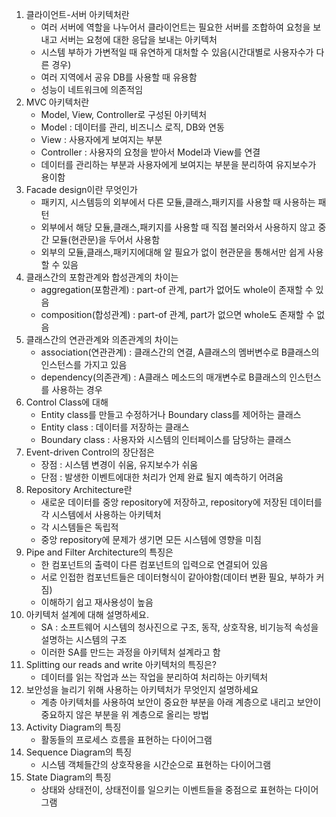 1. 클라이언트-서버 아키텍처란
   - 여러 서버에 역할을 나누어서 클라이언트는 필요한 서버를 조합하여 요청을 보내고 서버는 요청에 대한 응답을 보내는 아키텍처
   - 시스템 부하가 가변적일 때 유연하게 대처할 수 있음(시간대별로 사용자수가 다른 경우)
   - 여러 지역에서 공유 DB를 사용할 때 유용함
   - 성능이 네트워크에 의존적임
2. MVC 아키텍처란
   - Model, View, Controller로 구성된 아키텍처
   - Model : 데이터를 관리, 비즈니스 로직, DB와 연동
   - View : 사용자에게 보여지는 부분
   - Controller : 사용자의 요청을 받아서 Model과 View를 연결
   - 데이터를 관리하는 부분과 사용자에게 보여지는 부분을 분리하여 유지보수가 용이함
3. Facade design이란 무엇인가
   - 패키지, 시스템등의 외부에서 다른 모듈,클래스,패키지를 사용할 때 사용하는 패턴
   - 외부에서 해당 모듈,클래스,패키지를 사용할 때 직접 불러와서 사용하지 않고 중간 모듈(현관문)을 두어서 사용함
   - 외부의 모듈,클래스,패키지에대해 알 필요가 없이 현관문을 통해서만 쉽게 사용할 수 있음
4. 클래스간의 포함관계와 합성관계의 차이는
   - aggregation(포함관계) : part-of 관계, part가 없어도 whole이 존재할 수 있음
   - composition(합성관계) : part-of 관계, part가 없으면 whole도 존재할 수 없음
5. 클래스간의 연관관계와 의존관계의 차이는
   - association(연관관계) : 클래스간의 연결, A클래스의 멤버변수로 B클래스의 인스턴스를 가지고 있음
   - dependency(의존관계) : A클래스 메소드의 매개변수로 B클래스의 인스턴스를 사용하는 경우
6. Control Class에 대해
   - Entity class를 만들고 수정하거나 Boundary class를 제어하는 클래스
   - Entity class : 데이터를 저장하는 클래스
   - Boundary class : 사용자와 시스템의 인터페이스를 담당하는 클래스
7. Event-driven Control의 장단점은
   - 장점 : 시스템 변경이 쉬움, 유지보수가 쉬움
   - 단점 : 발생한 이벤트에대한 처리가 언제 완료 될지 예측하기 어려움
8. Repository Architecture란
   - 새로운 데이터를 중앙 repository에 저장하고, repository에 저장된 데이터를 각 시스템에서 사용하는 아키텍처
   - 각 시스템들은 독립적
   - 중앙 repository에 문제가 생기면 모든 시스템에 영향을 미침
9. Pipe and Filter Architecture의 특징은
   - 한 컴포넌트의 출력이 다른 컴포넌트의 입력으로 연결되어 있음
   - 서로 인접한 컴포넌트들은 데이터형식이 같아야함(데이터 변환 필요, 부하가 커짐)
   - 이해하기 쉽고 재사용성이 높음
10. 아키텍처 설계에 대해 설명하세요.
    - SA : 소프트웨어 시스템의 청사진으로 구조, 동작, 상호작용, 비기능적 속성을 설명하는 시스템의 구조
    - 이러한 SA를 만드는 과정을 아키텍처 설계라고 함
11. Splitting our reads and write 아키텍처의 특징은?
    - 데이터를 읽는 작업과 쓰는 작업을 분리하여 처리하는 아키텍처
12. 보안성을 늘리기 위해 사용하는 아키텍처가 무엇인지 설명하세요
    - 계층 아키텍처를 사용하여 보안이 중요한 부분을 아래 계층으로 내리고 보안이 중요하지 않은 부분을 위 계층으로 올리는 방법
13. Activity Diagram의 특징
    - 활동들의 프로세스 흐름을 표현하는 다이어그램
14. Sequence Diagram의 특징
    - 시스템 객체들간의 상호작용을 시간순으로 표현하는 다이어그램
15. State Diagram의 특징
    - 상태와 상태전이, 상태전이를 일으키는 이벤트들을 중점으로 표현하는 다이어그램
